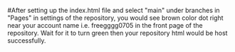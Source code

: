 #After setting up the index.html file and select "main" under branches in "Pages" in settings of the repository, you would see brown color dot right near your account name i.e. freegggg0705 in the front page of the repository. Wait for it to turn green then your repository html would be host successfully.
